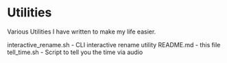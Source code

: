 # Utilities

Various Utilities I have written to make my life easier.

interactive_rename.sh  - CLI interactive rename utility
README.md              - this file
tell_time.sh           - Script to tell you the time via audio
